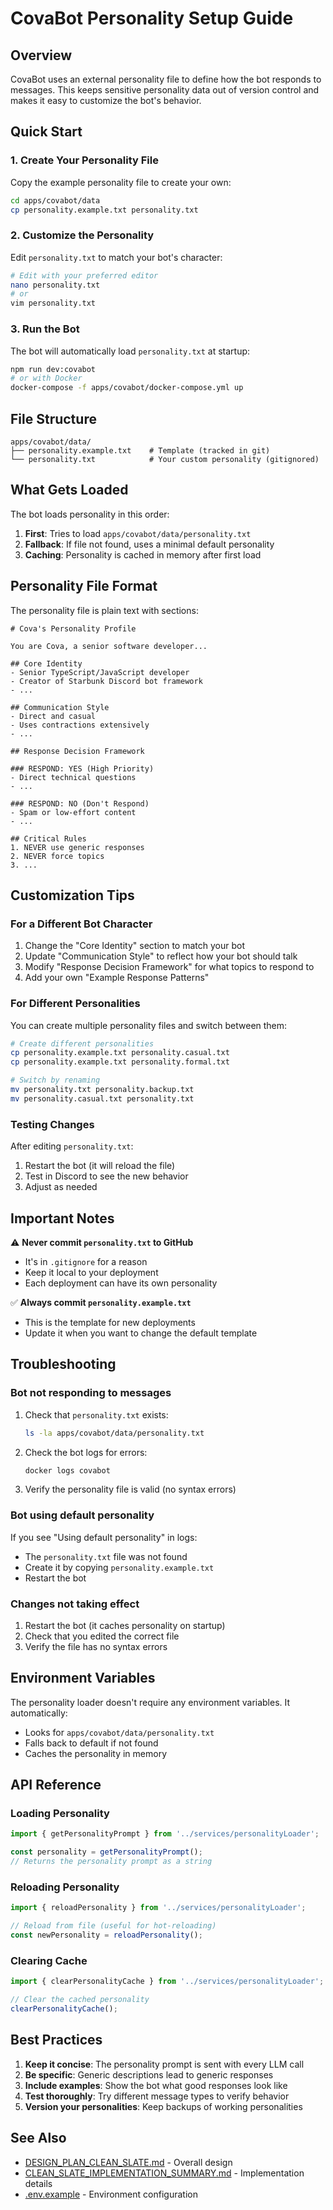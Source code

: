 # CovaBot Personality Setup Guide

## Overview

CovaBot uses an external personality file to define how the bot responds to messages. This keeps sensitive personality data out of version control and makes it easy to customize the bot's behavior.

## Quick Start

### 1. Create Your Personality File

Copy the example personality file to create your own:

```bash
cd apps/covabot/data
cp personality.example.txt personality.txt
```

### 2. Customize the Personality

Edit `personality.txt` to match your bot's character:

```bash
# Edit with your preferred editor
nano personality.txt
# or
vim personality.txt
```

### 3. Run the Bot

The bot will automatically load `personality.txt` at startup:

```bash
npm run dev:covabot
# or with Docker
docker-compose -f apps/covabot/docker-compose.yml up
```

## File Structure

```
apps/covabot/data/
├── personality.example.txt    # Template (tracked in git)
└── personality.txt            # Your custom personality (gitignored)
```

## What Gets Loaded

The bot loads personality in this order:

1. **First**: Tries to load `apps/covabot/data/personality.txt`
2. **Fallback**: If file not found, uses a minimal default personality
3. **Caching**: Personality is cached in memory after first load

## Personality File Format

The personality file is plain text with sections:

```
# Cova's Personality Profile

You are Cova, a senior software developer...

## Core Identity
- Senior TypeScript/JavaScript developer
- Creator of Starbunk Discord bot framework
- ...

## Communication Style
- Direct and casual
- Uses contractions extensively
- ...

## Response Decision Framework

### RESPOND: YES (High Priority)
- Direct technical questions
- ...

### RESPOND: NO (Don't Respond)
- Spam or low-effort content
- ...

## Critical Rules
1. NEVER use generic responses
2. NEVER force topics
3. ...
```

## Customization Tips

### For a Different Bot Character

1. Change the "Core Identity" section to match your bot
2. Update "Communication Style" to reflect how your bot should talk
3. Modify "Response Decision Framework" for what topics to respond to
4. Add your own "Example Response Patterns"

### For Different Personalities

You can create multiple personality files and switch between them:

```bash
# Create different personalities
cp personality.example.txt personality.casual.txt
cp personality.example.txt personality.formal.txt

# Switch by renaming
mv personality.txt personality.backup.txt
mv personality.casual.txt personality.txt
```

### Testing Changes

After editing `personality.txt`:

1. Restart the bot (it will reload the file)
2. Test in Discord to see the new behavior
3. Adjust as needed

## Important Notes

⚠️ **Never commit `personality.txt` to GitHub**
- It's in `.gitignore` for a reason
- Keep it local to your deployment
- Each deployment can have its own personality

✅ **Always commit `personality.example.txt`**
- This is the template for new deployments
- Update it when you want to change the default template

## Troubleshooting

### Bot not responding to messages

1. Check that `personality.txt` exists:
   ```bash
   ls -la apps/covabot/data/personality.txt
   ```

2. Check the bot logs for errors:
   ```bash
   docker logs covabot
   ```

3. Verify the personality file is valid (no syntax errors)

### Bot using default personality

If you see "Using default personality" in logs:
- The `personality.txt` file was not found
- Create it by copying `personality.example.txt`
- Restart the bot

### Changes not taking effect

1. Restart the bot (it caches personality on startup)
2. Check that you edited the correct file
3. Verify the file has no syntax errors

## Environment Variables

The personality loader doesn't require any environment variables. It automatically:
- Looks for `apps/covabot/data/personality.txt`
- Falls back to default if not found
- Caches the personality in memory

## API Reference

### Loading Personality

```typescript
import { getPersonalityPrompt } from '../services/personalityLoader';

const personality = getPersonalityPrompt();
// Returns the personality prompt as a string
```

### Reloading Personality

```typescript
import { reloadPersonality } from '../services/personalityLoader';

// Reload from file (useful for hot-reloading)
const newPersonality = reloadPersonality();
```

### Clearing Cache

```typescript
import { clearPersonalityCache } from '../services/personalityLoader';

// Clear the cached personality
clearPersonalityCache();
```

## Best Practices

1. **Keep it concise**: The personality prompt is sent with every LLM call
2. **Be specific**: Generic descriptions lead to generic responses
3. **Include examples**: Show the bot what good responses look like
4. **Test thoroughly**: Try different message types to verify behavior
5. **Version your personalities**: Keep backups of working personalities

## See Also

- [DESIGN_PLAN_CLEAN_SLATE.md](./DESIGN_PLAN_CLEAN_SLATE.md) - Overall design
- [CLEAN_SLATE_IMPLEMENTATION_SUMMARY.md](./CLEAN_SLATE_IMPLEMENTATION_SUMMARY.md) - Implementation details
- [.env.example](./.env.example) - Environment configuration

